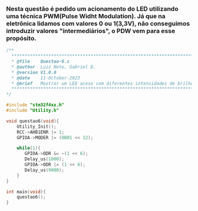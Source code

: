 ### Nesta questão é pedido um acionamento do LED utilizando uma técnica PWM(Pulse Widht Modulation). Já que na eletrônica lidamos com valores 0 ou 1(3,3V), não conseguimos introduzir valores "intermediários", o PDW vem para esse propósito.

```C
/**
  ******************************************************************************
  * @file    Questao-6.c
  * @author  Luiz Neto, Gabriel D.
  * @version V1.0.0
  * @date    11-October-2023
  * @brief   Mostrar um LED aceso com diferentes intensidades de brilho, utilizando uma técnica de PWM.
  ******************************************************************************
*/

#include "stm32f4xx.h"
#include "Utility.h"

void questao6(void){
    Utility_Init();
    RCC->AHB1ENR |= 1;
    GPIOA->MODER |= (0B01 << 12);

    while(1){
       GPIOA->ODR &= ~(1 << 6);
       Delay_us(1000);
       GPIOA->ODR |= (1 << 6);
       Delay_us(9000);
    }
}

int main(void){
    questao6();
}
```
